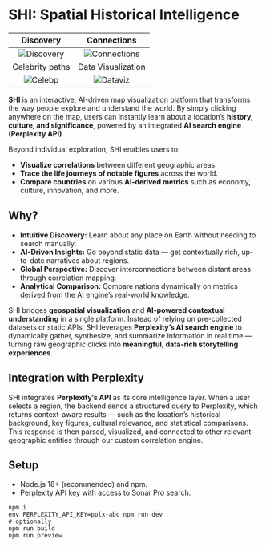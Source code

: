 # SHI: Spatial Historical Intelligence

|                                           Discovery                                           |                                           Connections                                           |
| :-------------------------------------------------------------------------------------------: | :---------------------------------------------------------------------------------------------: |
| ![Discovery](https://github.com/user-attachments/assets/3dd1d519-c590-431e-a880-73fecfcb2965) | ![Connections](https://github.com/user-attachments/assets/2457c487-bd14-4368-99c7-208baf107eb4) |
|                                        Celebrity paths                                        |                                       Data Visualization                                        |
|  ![Celebp](https://github.com/user-attachments/assets/c1a9b115-4c59-4339-bc6d-38c3494a6662)   |   ![Dataviz](https://github.com/user-attachments/assets/0733ba25-7bde-4491-beea-39e2b8744673)   |

**SHI** is an interactive, AI-driven map visualization platform that transforms the way people explore and understand the world.
By simply clicking anywhere on the map, users can instantly learn about a location’s **history, culture, and significance**, powered by an integrated **AI search engine (Perplexity API)**.

Beyond individual exploration, SHI enables users to:

- **Visualize correlations** between different geographic areas.
- **Trace the life journeys of notable figures** across the world.
- **Compare countries** on various **AI-derived metrics** such as economy, culture, innovation, and more.

## Why?

- **Intuitive Discovery:** Learn about any place on Earth without needing to search manually.
- **AI-Driven Insights:** Go beyond static data — get contextually rich, up-to-date narratives about regions.
- **Global Perspective:** Discover interconnections between distant areas through correlation mapping.
- **Analytical Comparison:** Compare nations dynamically on metrics derived from the AI engine’s real-world knowledge.

SHI bridges **geospatial visualization** and **AI-powered contextual understanding** in a single platform.
Instead of relying on pre-collected datasets or static APIs, SHI leverages **Perplexity’s AI search engine** to dynamically gather, synthesize, and summarize information in real time — turning raw geographic clicks into **meaningful, data-rich storytelling experiences**.

## Integration with Perplexity

SHI integrates **Perplexity’s API** as its core intelligence layer.
When a user selects a region, the backend sends a structured query to Perplexity, which returns context-aware results — such as the location’s historical background, key figures, cultural relevance, and statistical comparisons.
This response is then parsed, visualized, and connected to other relevant geographic entities through our custom correlation engine.

## Setup

- Node.js 18+ (recommended) and npm.
- Perplexity API key with access to Sonar Pro search.

```shell
npm i
env PERPLEXITY_API_KEY=pplx-abc npm run dev
# optionally
npm run build
npm run preview
```
